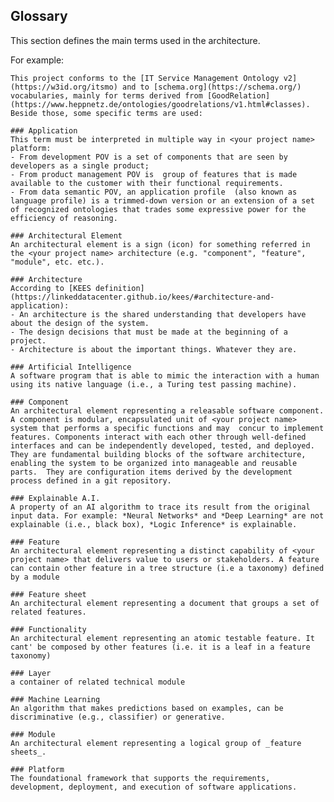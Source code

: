 ## Glossary
This section defines the main terms used in the architecture. 


For example:

	This project conforms to the [IT Service Management Ontology v2](https://w3id.org/itsmo) and to [schema.org](https://schema.org/) vocabularies, mainly for terms derived from [GoodRelation](https://www.heppnetz.de/ontologies/goodrelations/v1.html#classes). Beside those, some specific terms are used:

	### Application
	This term must be interpreted in multiple way in <your project name> platform:
	- From development POV is a set of components that are seen by developers as a single product;
	- From product management POV is  group of features that is made available to the customer with their functional requirements.
	- From data semantic POV, an application profile  (also known as language profile) is a trimmed-down version or an extension of a set of recognized ontologies that trades some expressive power for the efficiency of reasoning.

	### Architectural Element  
	An architectural element is a sign (icon) for something referred in the <your project name> architecture (e.g. "component", "feature", "module", etc. etc.).

	### Architecture
	According to [KEES definition](https://linkeddatacenter.github.io/kees/#architecture-and-application):
	- An architecture is the shared understanding that developers have about the design of the system. 
	- The design decisions that must be made at the beginning of a project. 
	- Architecture is about the important things. Whatever they are. 

	### Artificial Intelligence  
	A software program that is able to mimic the interaction with a human using its native language (i.e., a Turing test passing machine).

	### Component
	An architectural element representing a releasable software component. A component is modular, encapsulated unit of <your project name> system that performs a specific functions and may  concur to implement features. Components interact with each other through well-defined interfaces and can be independently developed, tested, and deployed. They are fundamental building blocks of the software architecture, enabling the system to be organized into manageable and reusable parts.  They are configuration items derived by the development process defined in a git repository.

	### Explainable A.I.
	A property of an AI algorithm to trace its result from the original input data. For example: *Neural Networks* and *Deep Learning* are not explainable (i.e., black box), *Logic Inference* is explainable.

	### Feature  
	An architectural element representing a distinct capability of <your project name> that delivers value to users or stakeholders. A feature can contain other feature in a tree structure (i.e a taxonomy) defined by a module

	### Feature sheet
	An architectural element representing a document that groups a set of related features.

	### Functionality  
	An architectural element representing an atomic testable feature. It cant' be composed by other features (i.e. it is a leaf in a feature taxonomy)

	### Layer
	a container of related technical module

	### Machine Learning  
	An algorithm that makes predictions based on examples, can be discriminative (e.g., classifier) or generative.

	### Module
	An architectural element representing a logical group of _feature sheets_.

	### Platform  
	The foundational framework that supports the requirements, development, deployment, and execution of software applications.

